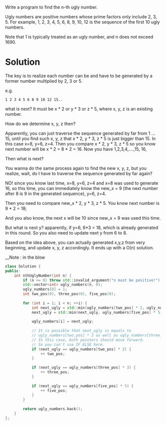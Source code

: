 Write a program to find the n-th ugly number.

Ugly numbers are positive numbers whose prime factors only include 2, 3, 5. For example, 1, 2, 3, 4, 5, 6, 8, 9, 10, 12 is the sequence of the first 10 ugly numbers.

Note that 1 is typically treated as an ugly number, and n does not exceed 1690.

# Solution
  
  
The key is to realize each number can be and have to be generated by a former number multiplied by 2, 3 or 5.
  
e.g.

```  
1 2 3 4 5 6 8 9 10 12 15..
```

what is next? It must be x * 2 or y * 3 or z * 5, where x, y, z is an existing number.

How do we determine x, y, z then?
  
Apparently, you can just traverse the sequence generated by far from 1 ... 15, until you find such x, y, z that x * 2, y * 3, z * 5 is just bigger than 15. In this case x=8, y=6, z=4. Then you compare x * 2, y * 3, z * 5 so you know next number will be x * 2 = 8 * 2 = 16. Now you have 1,2,3,4,....,15, 16,

Then what is next?

You wanna do the same process again to find the new x, y, z, but you realize, wait, do I have to traverse the sequence generated by far again?

NO! since you know last time, x=8, y=6, z=4 and x=8 was used to generate 16, so this time, you can immediately know the new_x = 9 (the next number after 8 is 9 in the generated sequence), y=6, z=4.
  
Then you need to compare new_x * 2, y * 3, z * 5. You know next number is 9 * 2 = 18;

And you also know, the next x will be 10 since new_x = 9 was used this time.

But what is next y? apparently, if y=6, 6*3 = 18, which is already generated in this round. So you also need to update next y from 6 to 8.

Based on the idea above, you can actually generated x,y,z from very beginning, and update x, y, z accordingly. It ends up with a O(n) solution.

__Note : in the blow
  
```cpp
class Solution {
public:
    int nthUglyNumber(int n) {
        if (n <= 0) throw std::invalid_argument("n must be positive!");
        std::vector<int> ugly_numbers(n, 0);
        ugly_numbers[0] = 1;
        int two_pos(0), three_pos(0), five_pos(0);
        
        for (int i = 1; i < n; ++i) {
            int next_ugly = std::min(ugly_numbers[two_pos] * 2, ugly_numbers[three_pos] * 3);
            next_ugly = std::min(next_ugly, ugly_numbers[five_pos] * 5);
            
            ugly_numbers[i] = next_ugly;
            
            // It is possible that next_ugly is equals to 
            // ugly_numbers[two_pos] * 2 as well as ugly_numbers[three_pos] * 3.
            // In this case, both pointers should move forward.
            // So you can't use IF ELSE here.
            if (next_ugly == ugly_numbers[two_pos] * 2) {
                ++ two_pos;
            }
            
            if (next_ugly == ugly_numbers[three_pos] * 3) {
                ++ three_pos;
            }
            
            if (next_ugly == ugly_numbers[five_pos] * 5) {
                ++ five_pos;
            }
        }
        
        return ugly_numbers.back();
    }
};
```
